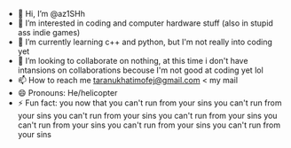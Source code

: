 - 👋 Hi, I’m @az1SHh
- 👀 I’m interested in coding and computer hardware stuff (also in stupid ass indie games)
- 🌱 I’m currently learning c++ and python, but I'm not really into coding yet
- 💞️ I’m looking to collaborate on nothing, at this time i don't have intansions on collaborations becouse I'm not good at coding yet lol
- 📫 How to reach me taranukhatimofej@gmail.com < my mail
- 😄 Pronouns: He/helicopter 
- ⚡ Fun fact: you now that you can't run from your sins you can't run from your sins you can't run from your sins you can't run from your sins you can't run from your sins you can't run from your sins you can't run from your sins

<!---
az1SHh/az1SHh is a ✨ special ✨ repository because its `README.md` (this file) appears on your GitHub profile.
You can click the Preview link to take a look at your changes.
--->
